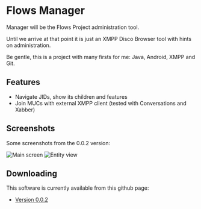 # Flows Manager

Manager will be the Flows Project administration tool.

Until we arrive at that point it is just an XMPP Disco Browser tool with hints on administration.

Be gentle, this is a project with many firsts for me: Java, Android, XMPP and Git.

## Features

- Navigate JIDs, show its children and features
- Join MUCs with external XMPP client (tested with Conversations and Xabber)

## Screenshots

Some screenshots from the 0.0.2 version:

![Main screen](https://cloud.githubusercontent.com/assets/1233075/16782216/d559baee-487e-11e6-822f-2d3c61bd8e80.png) ![Entity view](https://cloud.githubusercontent.com/assets/1233075/16782236/e6f2ab6c-487e-11e6-9d07-3e95ec6af287.png)

## Downloading

This software is currently available from this github page:

- [Version 0.0.2](https://drive.google.com/open?id=0BwsBkswzGUzlTVhMRjFwOU4tWmM)
